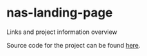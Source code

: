# nas-landing-page
Links and project information overview

Source code for the project can be found [here](https://github.com/rniemand/nas-landing-page).

<!--(Rn.BuildScriptHelper){
	"version": "1.0.107",
	"replace": true
}(END)-->